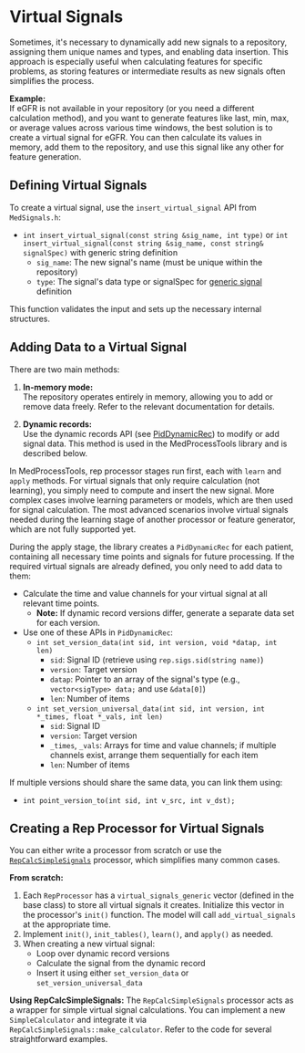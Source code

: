 # Virtual Signals

Sometimes, it's necessary to dynamically add new signals to a repository, assigning them unique names and types, and enabling data insertion. This approach is especially useful when calculating features for specific problems, as storing features or intermediate results as new signals often simplifies the process.

**Example:**  
If eGFR is not available in your repository (or you need a different calculation method), and you want to generate features like last, min, max, or average values across various time windows, the best solution is to create a virtual signal for eGFR. You can then calculate its values in memory, add them to the repository, and use this signal like any other for feature generation.

## Defining Virtual Signals

To create a virtual signal, use the `insert_virtual_signal` API from `MedSignals.h`:

- `int insert_virtual_signal(const string &sig_name, int type)` or `int insert_virtual_signal(const string &sig_name, const string& signalSpec)` with generic string definition
    - `sig_name`: The new signal's name (must be unique within the repository)
    - `type`: The signal's data type or signalSpec for [generic signal](../00.InfraMed%20Library%20page/Generic%20(Universal)%20Signal%20Vectors.md) definition

This function validates the input and sets up the necessary internal structures.

## Adding Data to a Virtual Signal

There are two main methods:

1. **In-memory mode:**  
   The repository operates entirely in memory, allowing you to add or remove data freely. Refer to the relevant documentation for details.

2. **Dynamic records:**  
   Use the dynamic records API (see [PidDynamicRec](../00.InfraMed%20Library%20page/PidDynamicRec.md)) to modify or add signal data. This method is used in the MedProcessTools library and is described below.

In MedProcessTools, rep processor stages run first, each with `learn` and `apply` methods. For virtual signals that only require calculation (not learning), you simply need to compute and insert the new signal. More complex cases involve learning parameters or models, which are then used for signal calculation. The most advanced scenarios involve virtual signals needed during the learning stage of another processor or feature generator, which are not fully supported yet.

During the apply stage, the library creates a `PidDynamicRec` for each patient, containing all necessary time points and signals for future processing. If the required virtual signals are already defined, you only need to add data to them:

- Calculate the time and value channels for your virtual signal at all relevant time points.
  - **Note:** If dynamic record versions differ, generate a separate data set for each version.
- Use one of these APIs in `PidDynamicRec`:
    - `int set_version_data(int sid, int version, void *datap, int len)`
        - `sid`: Signal ID (retrieve using `rep.sigs.sid(string name)`)
        - `version`: Target version
        - `datap`: Pointer to an array of the signal's type (e.g., `vector<sigType> data;` and use `&data[0]`)
        - `len`: Number of items
    - `int set_version_universal_data(int sid, int version, int *_times, float *_vals, int len)`
        - `sid`: Signal ID
        - `version`: Target version
        - `_times`, `_vals`: Arrays for time and value channels; if multiple channels exist, arrange them sequentially for each item
        - `len`: Number of items

If multiple versions should share the same data, you can link them using:

- `int point_version_to(int sid, int v_src, int v_dst);`

## Creating a Rep Processor for Virtual Signals

You can either write a processor from scratch or use the [`RepCalcSimpleSignals`](Rep%20Calculator.md) processor, which simplifies many common cases.

**From scratch:**
1. Each `RepProcessor` has a `virtual_signals_generic` vector (defined in the base class) to store all virtual signals it creates. Initialize this vector in the processor's `init()` function. The model will call `add_virtual_signals` at the appropriate time.
2. Implement `init()`, `init_tables()`, `learn()`, and `apply()` as needed.
3. When creating a new virtual signal:
   - Loop over dynamic record versions
   - Calculate the signal from the dynamic record
   - Insert it using either `set_version_data` or `set_version_universal_data`

**Using RepCalcSimpleSignals:**
The `RepCalcSimpleSignals` processor acts as a wrapper for simple virtual signal calculations. You can implement a new `SimpleCalculator` and integrate it via `RepCalcSimpleSignals::make_calculator`. Refer to the code for several straightforward examples.



